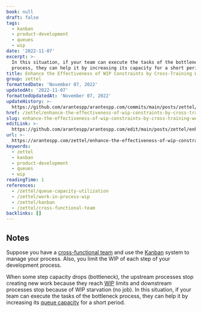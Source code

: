 ```yaml
---
book: null
draft: false
tags:
  - kanban
  - product-development
  - queues
  - wip
date: '2022-11-07'
excerpt: >-
  In this situation, if your team can execute the tasks of the bottleneck
  process, they can help it by increasing its capacity for a short period.
title: Enhance the Effectiveness of WIP Constraints by Cross-Training Workers
group: zettel
formattedDate: 'November 07, 2022'
updatedAt: '2022-11-07'
formattedUpdatedAt: 'November 07, 2022'
updateHistory: >-
  https://github.com/arantespp/arantespp.com/commits/main/posts/zettel/enhance-the-effectiveness-of-wip-constraints-by-cross-training-workers.md
href: /zettel/enhance-the-effectiveness-of-wip-constraints-by-cross-training-workers
slug: enhance-the-effectiveness-of-wip-constraints-by-cross-training-workers
editLink: >-
  https://github.com/arantespp/arantespp.com/edit/main/posts/zettel/enhance-the-effectiveness-of-wip-constraints-by-cross-training-workers.md
url: >-
  https://arantespp.com/zettel/enhance-the-effectiveness-of-wip-constraints-by-cross-training-workers
keywords:
  - zettel
  - kanban
  - product-development
  - queues
  - wip
readingTime: 1
references:
  - /zettel/queue-capacity-utilization
  - /zettel/work-in-process-wip
  - /zettel/kanban
  - /zettel/cross-functional-team
backlinks: []
---
```


## Notes

Suppose you have a [cross-functional team](/zettel/cross-functional-team) and use the [Kanban](/zettel/kanban) system to manage your process. Also, you limit the WIP of each step of your development process.

When some step capacity drops (bottleneck), the upstream processes stop creating new work because they reach [WIP](/zettel/work-in-process-wip) limits and downstream processes stop because of WIP starvation (no job). In this situation, if your team can execute the tasks of the bottleneck process, they can help it by increasing its [queue capacity](/zettel/queue-capacity-utilization) for a short period.
